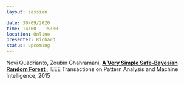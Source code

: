 ```yaml
---
layout: session

date: 30/09/2020
time: 14:00 - 15:00
location: Online
presenter: Richard
status: upcoming
---
```

Novi Quadrianto, Zoubin Ghahramani,
**[A Very Simple Safe-Bayesian Random Forest
](papers/0036-simple-safe-bayesian-random-forest)**,
IEEE Transactions on Pattern Analysis and Machine Intelligence, 
2015
